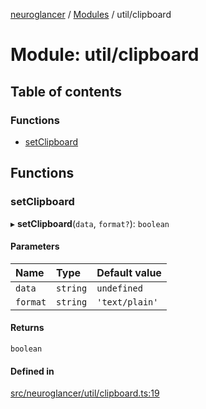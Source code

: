 [neuroglancer](../README.md) / [Modules](../modules.md) / util/clipboard

# Module: util/clipboard

## Table of contents

### Functions

- [setClipboard](util_clipboard.md#setclipboard)

## Functions

### setClipboard

▸ **setClipboard**(`data`, `format?`): `boolean`

#### Parameters

| Name | Type | Default value |
| :------ | :------ | :------ |
| `data` | `string` | `undefined` |
| `format` | `string` | `'text/plain'` |

#### Returns

`boolean`

#### Defined in

[src/neuroglancer/util/clipboard.ts:19](https://github.com/ActiveBrainAtlas2/neuroglancer/blob/1beb5d34/src/neuroglancer/util/clipboard.ts#L19)

